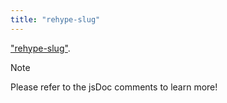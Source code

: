```yaml
---
title: "rehype-slug"
---
```


["rehype-slug"](https://npmjs.com/package/rehype-slug).

> [!NOTE]
> Please refer to the jsDoc comments to learn more!
